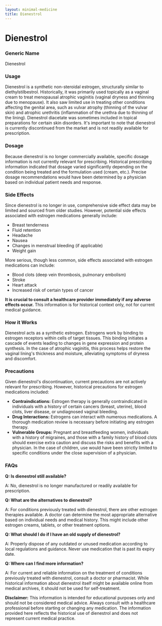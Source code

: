 ```yaml
---
layout: minimal-medicine
title: Dienestrol
---
```


# Dienestrol
### Generic Name
Dienestrol

### Usage
Dienestrol is a synthetic non-steroidal estrogen, structurally similar to diethylstilbestrol.  Historically, it was primarily used topically as a vaginal cream to treat menopausal atrophic vaginitis (vaginal dryness and thinning due to menopause).  It also saw limited use in treating other conditions affecting the genital area, such as vulvar atrophy (thinning of the vulvar skin) and atrophic urethritis (inflammation of the urethra due to thinning of the lining).  Dienestrol diacetate was sometimes included in topical preparations for certain skin disorders.  It's important to note that dienestrol is currently discontinued from the market and is not readily available for prescription.

### Dosage
Because dienestrol is no longer commercially available, specific dosage information is not currently relevant for prescribing.  Historical prescribing information indicated that dosage varied significantly depending on the condition being treated and the formulation used (cream, etc.).  Precise dosage recommendations would have been determined by a physician based on individual patient needs and response.

### Side Effects
Since dienestrol is no longer in use, comprehensive side effect data may be limited and sourced from older studies.  However, potential side effects associated with estrogen medications generally include:

*   Breast tenderness
*   Fluid retention
*   Headache
*   Nausea
*   Changes in menstrual bleeding (if applicable)
*   Weight gain

More serious, though less common, side effects associated with estrogen medications can include:

*   Blood clots (deep vein thrombosis, pulmonary embolism)
*   Stroke
*   Heart attack
*   Increased risk of certain types of cancer

**It is crucial to consult a healthcare provider immediately if any adverse effects occur.**  This information is for historical context only, not for current medical guidance.


### How it Works
Dienestrol acts as a synthetic estrogen.  Estrogens work by binding to estrogen receptors within cells of target tissues.  This binding initiates a cascade of events leading to changes in gene expression and protein synthesis. In the case of atrophic vaginitis, this process helps restore the vaginal lining's thickness and moisture, alleviating symptoms of dryness and discomfort.


### Precautions
Given dienestrol's discontinuation, current precautions are not actively relevant for prescribing. However,  historical precautions for estrogen medications included:

*   **Contraindications:** Estrogen therapy is generally contraindicated in individuals with a history of certain cancers (breast, uterine), blood clots, liver disease, or undiagnosed vaginal bleeding.
*   **Drug Interactions:**  Estrogens can interact with numerous medications.  A thorough medication review is necessary before initiating any estrogen therapy.
*   **Vulnerable Groups:**  Pregnant and breastfeeding women, individuals with a history of migraines, and those with a family history of blood clots should exercise extra caution and discuss the risks and benefits with a physician.  In the case of children, use would have been strictly limited to specific conditions under the close supervision of a physician.

### FAQs

**Q: Is dienestrol still available?**

A: No, dienestrol is no longer manufactured or readily available for prescription.

**Q: What are the alternatives to dienestrol?**

A:  For conditions previously treated with dienestrol, there are other estrogen therapies available. A doctor can determine the most appropriate alternative based on individual needs and medical history.  This might include other estrogen creams, tablets, or other treatment options.

**Q: What should I do if I have an old supply of dienestrol?**

A: Properly dispose of any outdated or unused medication according to local regulations and guidance. Never use medication that is past its expiry date.

**Q:  Where can I find more information?**

A:  For current and reliable information on the treatment of conditions previously treated with dienestrol, consult a doctor or pharmacist.  While historical information about dienestrol itself might be available online from medical archives, it should not be used for self-treatment.


**Disclaimer:** This information is intended for educational purposes only and should not be considered medical advice.  Always consult with a healthcare professional before starting or changing any medication.  The information provided here reflects the historical use of dienestrol and does not represent current medical practice.
